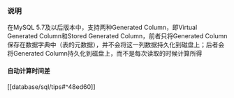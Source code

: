 ### 说明
在MySQL 5.7及以后版本中，支持两种Generated Column，即Virtual Generated Column和Stored Generated Column，前者只将Generated Column保存在数据字典中（表的元数据），并不会将这一列数据持久化到磁盘上；后者会将Generated Column持久化到磁盘上，而不是每次读取的时候计算所得

#### 自动计算时间差
[[database/sql/tips#^48ed60]]